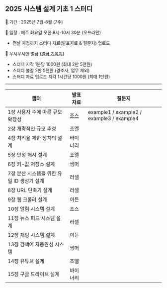 ## 2025 시스템 설계 기초 1 스터디

📌 기간 : 2025년 7월-8월 (7주)

📌 일정 : 매주 화요일 오전 9시-10시 30분 (오프라인)

- 전날 자정까지 스터디 자료(발표자료 & 질문지) 업로드

📌 무시무시한 벌금 ([벌금 기록지](https://github.com/shinhee-rebecca/system-design-interview-1/blob/main/ETC/%EB%B2%8C%EA%B8%88%20%EA%B8%B0%EB%A1%9D%EC%A7%80.md))

- 스터디 지각 1분당 1000원 (최대 2만 5천원)
- 스터디 불참 2만 5천원 (경조사, 업무 제외)
- 스터디 자료 업로드 지각 1시간당 1000원 (최대 1만원)

---

| 챕터                                       | 발표 자료 | 질문지                                    |
| ------------------------------------------ | --------- | ----------------------------------------- |
| 1장 사용자 수에 따른 규모 확장성           | [조스](https://github.com/shinhee-rebecca/system-design-interview-1/tree/main/1%EC%9E%A5)      | example1 / example2 / example3 / example4 |
| 2장 개략적인 규모 추정                     | 조엘      |                                           |
| 4장 처리율 제한 장치의 설계                | 바이너리  |                                           |
| 5장 안정 해시 설계                         | 조엘      |                                           |
| 6장 키-값 저장소 설계                      | 썸머      |                                           |
| 7장 분산 시스템을 위한 유일 ID 생성기 설계 | 러셀      |                                           |
| 8장 URL 단축기 설계                        | 러셀      |                                           |
| 9장 웹 크롤러 설계                         | 이든      |                                           |
| 10장 알림 시스템 설계                      | 조스      |                                           |
| 11장 뉴스 피드 시스템 설계                 | 러셀      |                                           |
| 12장 채팅 시스템 설계                      | 이든      |                                           |
| 13장 검색어 자동완성 시스템                | 썸머      |                                           |
| 14장 유튜브 설계                           | 조엘      |                                           |
| 15장 구글 드라이브 설계                    | 바이너리  |                                           |

